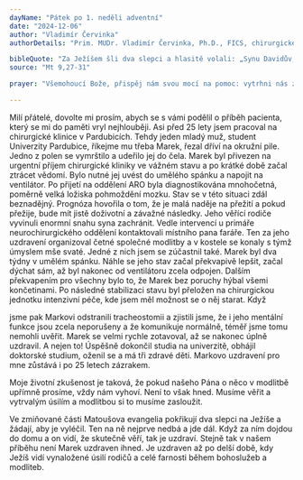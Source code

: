 ```yaml
---
dayName: "Pátek po 1. neděli adventní"
date: "2024-12-06"
author: "Vladimír Červinka"
authorDetails: "Prim. MUDr. Vladimír Červinka, Ph.D., FICS, chirurgické oddělení, Městská nemocnice Čáslav"

bibleQuote: "Za Ježíšem šli dva slepci a hlasitě volali: „Synu Davidův, smiluj se nad námi!“ Jak vešel do domu, přišli ti slepci k němu. Ježíš jim řekl: „Věříte, že mám takovou moc?“ Odpověděli mu: „Ano, Pane.“ Dotkl se tedy jejich očí a řekl: „Ať se vám stane, jak věříte.“ I otevřely se jim oči. Ježíš jim důrazně nařídil: „Ale ať se to nikdo nedoví!“ Oni však odešli a rozhlásili to po celém tom kraji."
source: "Mt 9,27-31"

prayer: "Všemohoucí Bože, přispěj nám svou mocí na pomoc: vytrhni nás z nebezpečí, které nám hrozí pro naše hříchy, vysvoboď nás a zachraň nás. Prosíme o to skrze tvého Syna…"

---
```


Milí přátelé,
dovolte mi prosím, abych se s vámi podělil o příběh pacienta, který se mi do paměti vryl nejhlouběji. Asi před 25 lety jsem pracoval na chirurgické klinice v Pardubicích. Tehdy jeden mladý muž, student Univerzity Pardubice, říkejme mu třeba Marek, řezal dříví na okružní pile. Jedno z polen se vymrštilo a udeřilo jej do čela. Marek byl přivezen na urgentní příjem chirurgické kliniky ve vážném stavu a po krátké době začal ztrácet vědomí. Bylo nutné jej uvést do umělého spánku a napojit na ventilátor. Po přijetí na oddělení ARO byla diagnostikována mnohočetná, poměrně velká ložiska pohmoždění mozku. Stav se v této situaci zdál beznadějný. Prognóza hovořila o tom, že je malá naděje na přežití a pokud přežije, bude mít jistě doživotní a závažné následky. Jeho věřící rodiče vyvinuli enormní snahu syna zachránit. Vedle intervencí u primáře neurochirurgického oddělení kontaktovali místního pana faráře. Ten za jeho uzdravení organizoval četné společné modlitby a v kostele se konaly s týmž úmyslem mše svaté. Jedné z nich jsem se zúčastnil také. Marek byl dva týdny v umělém spánku. Náhle se jeho stav začal překvapivě lepšit, začal dýchat sám, až byl nakonec od ventilátoru zcela odpojen. Dalším překvapením pro všechny bylo to, že Marek bez poruchy hýbal všemi končetinami. Po následné stabilizaci stavu byl přeložen na chirurgickou jednotku intenzivní péče, kde jsem měl možnost se o něj starat. Když

jsme pak Markovi odstranili tracheostomii a zjistili jsme, že i jeho mentální funkce jsou zcela neporušeny a že komunikuje normálně, téměř jsme tomu nemohli uvěřit. Marek se velmi rychle zotavoval, až se nakonec úplně uzdravil. A nejen to! Úspěšně dokončil studia na univerzitě, obhájil doktorské studium, oženil se a má tři zdravé děti. Markovo uzdravení pro mne zůstává i po 25 letech zázrakem.

Moje životní zkušenost je taková, že pokud našeho Pána o něco v modlitbě upřímně prosíme, vždy nám vyhoví. Není to však hned. Musíme věřit a vytrvalým úsilím a modlitbou si to musíme zasloužit.

Ve zmiňované části Matoušova evangelia pokřikují dva slepci na Ježíše a žádají, aby je vyléčil. Ten na ně nejprve nedbá a jde dál. Když za ním dojdou do domu a on vidí, že skutečně věří, tak je uzdraví. Stejně tak v našem příběhu není Marek uzdraven ihned. Je uzdraven až po delší době, kdy Ježíš vidí vynaložené úsilí rodičů a celé farnosti během bohoslužeb a modliteb.
